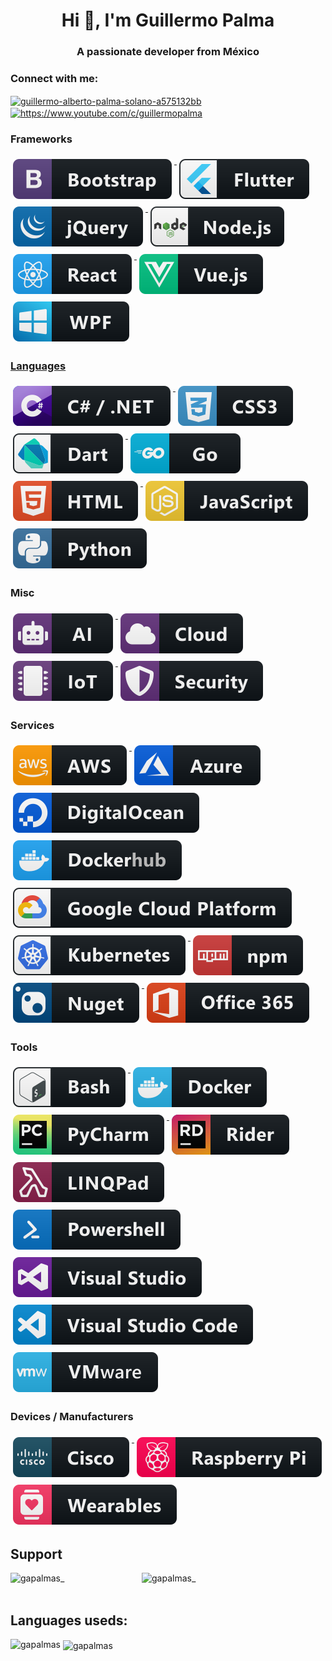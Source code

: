 <h1 align="center">Hi 👋, I'm Guillermo Palma</h1>
<h3 align="center">A passionate developer </> from México</h3>

<h3 align="left">Connect with me:</h3>
<p align="left">
<a href="https://linkedin.com/in/guillermo-alberto-palma-solano-a575132bb" target="blank"><img align="center" src="https://raw.githubusercontent.com/rahuldkjain/github-profile-readme-generator/master/src/images/icons/Social/linked-in-alt.svg" alt="guillermo-alberto-palma-solano-a575132bb" height="30" width="40" /></a>
<a href="https://www.youtube.com/c/guillermopalma" target="blank"><img align="center" src="https://raw.githubusercontent.com/rahuldkjain/github-profile-readme-generator/master/src/images/icons/Social/youtube.svg" alt="https://www.youtube.com/c/guillermopalma" height="30" width="40" /></a>
</p>

### Frameworks 

<p align="left">
  <a href="#">
    <img src="https://raw.githubusercontent.com/MikeCodesDotNET/ColoredBadges/master/svg/dev/frameworks/bootstrap.svg" alt="bootstrap" style="vertical-align:top; margin:6px 4px">
  </a>  

  <a href="#">
    <img src="https://raw.githubusercontent.com/MikeCodesDotNET/ColoredBadges/master/svg/dev/frameworks/flutter.svg" alt="flutter" style="vertical-align:top; margin:6px 4px">
  </a> 

  <a href="#">
    <img src="https://raw.githubusercontent.com/MikeCodesDotNET/ColoredBadges/master/svg/dev/frameworks/jquery.svg" alt="jquery" style="vertical-align:top; margin:6px 4px">
  </a>  

  <a href="#">
    <img src="https://raw.githubusercontent.com/MikeCodesDotNET/ColoredBadges/master/svg/dev/frameworks/nodejs.svg" alt="nodejs" style="vertical-align:top; margin:6px 4px">
  </a>  

  <a href="#">
    <img src="https://raw.githubusercontent.com/MikeCodesDotNET/ColoredBadges/master/svg/dev/frameworks/react.svg" alt="react" style="vertical-align:top; margin:6px 4px">
  </a>  

  <a href="#">
    <img src="https://raw.githubusercontent.com/MikeCodesDotNET/ColoredBadges/master/svg/dev/frameworks/vue.svg" alt="vue" style="vertical-align:top; margin:6px 4px">
  </a>  

  <a href="#">
    <img src="https://raw.githubusercontent.com/MikeCodesDotNET/ColoredBadges/master/svg/dev/frameworks/wpf.svg" alt="wpf" style="vertical-align:top; margin:6px 4px">

</p>

### Languages 

<p align="left">

   <a href="#">
    <img src="https://raw.githubusercontent.com/MikeCodesDotNET/ColoredBadges/master/svg/dev/languages/csharp_dotnet.svg" alt="csharp_dotnet" style="vertical-align:top; margin:6px 4px">
  </a>  

  <a href="#">
    <img src="https://raw.githubusercontent.com/MikeCodesDotNET/ColoredBadges/master/svg/dev/languages/css3.svg" alt="css3" style="vertical-align:top; margin:6px 4px">
  </a>  

  <a href="#">
    <img src="https://raw.githubusercontent.com/MikeCodesDotNET/ColoredBadges/master/svg/dev/languages/dart_colour.svg" alt="dart_colour" style="vertical-align:top; margin:6px 4px">
  </a>  

  <a href="#">
    <img src="https://raw.githubusercontent.com/MikeCodesDotNET/ColoredBadges/master/svg/dev/languages/go.svg" alt="go" style="vertical-align:top; margin:6px 4px">
  </a>  

  <a href="#">
    <img src="https://raw.githubusercontent.com/MikeCodesDotNET/ColoredBadges/master/svg/dev/languages/html.svg" alt="html" style="vertical-align:top; margin:6px 4px">
  </a>  

  <a href="#">
    <img src="https://raw.githubusercontent.com/MikeCodesDotNET/ColoredBadges/master/svg/dev/languages/js.svg" alt="js" style="vertical-align:top; margin:6px 4px">
  </a>  

  <a href="#">
    <img src="https://raw.githubusercontent.com/MikeCodesDotNET/ColoredBadges/master/svg/dev/languages/python.svg" alt="python" style="vertical-align:top; margin:6px 4px">
  </a>  

</p>


### Misc

<p align="left">
  <a href="#">
    <img src="https://raw.githubusercontent.com/MikeCodesDotNET/ColoredBadges/master/svg/dev/misc/ai.svg" alt="ai" style="vertical-align:top; margin:6px 4px">
  </a>

   <a href="#">
    <img src="https://raw.githubusercontent.com/MikeCodesDotNET/ColoredBadges/master/svg/dev/misc/cloud.svg" alt="cloud" style="vertical-align:top; margin:6px 4px">
  </a>  

   <a href="#">
    <img src="https://raw.githubusercontent.com/MikeCodesDotNET/ColoredBadges/master/svg/dev/misc/iot.svg" alt="iot" style="vertical-align:top; margin:6px 4px">
  </a>  


   <a href="#">
    <img src="https://raw.githubusercontent.com/MikeCodesDotNET/ColoredBadges/master/svg/dev/misc/security.svg" alt="security" style="vertical-align:top; margin:6px 4px">
  </a>  

</p>

### Services 

<p align="left">
  <a href="#">
    <img src="https://raw.githubusercontent.com/MikeCodesDotNET/ColoredBadges/master/svg/dev/services/aws.svg" alt="aws" style="vertical-align:top; margin:6px 4px">
  </a> 

  <a href="#">
    <img src="https://raw.githubusercontent.com/MikeCodesDotNET/ColoredBadges/master/svg/dev/services/azure.svg" alt="azure" style="vertical-align:top; margin:6px 4px">
  </a> 

  <a href="#">
    <img src="https://raw.githubusercontent.com/MikeCodesDotNET/ColoredBadges/master/svg/dev/services/digitalocean.svg" alt="digitalocean" style="vertical-align:top; margin:6px 4px">
  </a> 

  <a href="#">
    <img src="https://raw.githubusercontent.com/MikeCodesDotNET/ColoredBadges/master/svg/dev/services/dockerhub.svg" alt="dockerhub" style="vertical-align:top; margin:6px 4px">
  </a> 
  
  <a href="#">
    <img src="https://raw.githubusercontent.com/MikeCodesDotNET/ColoredBadges/master/svg/dev/services/google_cloud_platform.svg" alt="google_cloud_platform" style="vertical-align:top; margin:6px 4px">
  </a> 

  <a href="#">
    <img src="https://raw.githubusercontent.com/MikeCodesDotNET/ColoredBadges/master/svg/dev/services/kubernetes.svg" alt="kubernetes" style="vertical-align:top; margin:6px 4px">
  </a> 

  <a href="#">
    <img src="https://raw.githubusercontent.com/MikeCodesDotNET/ColoredBadges/master/svg/dev/services/npm.svg" alt="npm" style="vertical-align:top; margin:6px 4px">
  </a> 

  <a href="#">
    <img src="https://raw.githubusercontent.com/MikeCodesDotNET/ColoredBadges/master/svg/dev/services/nuget.svg" alt="nuget" style="vertical-align:top; margin:6px 4px">
  </a> 

  <a href="#">
    <img src="https://raw.githubusercontent.com/MikeCodesDotNET/ColoredBadges/master/svg/dev/services/office_365.svg" alt="office 365" style="vertical-align:top; margin:6px 4px">
  </a> 

  
</p>


### Tools  

<p align="left">
  <a href="#">
    <img src="https://raw.githubusercontent.com/MikeCodesDotNET/ColoredBadges/master/svg/dev/tools/bash.svg" alt="bash" style="vertical-align:top; margin:6px 4px">
  </a> 

  <a href="#">
    <img src="https://raw.githubusercontent.com/MikeCodesDotNET/ColoredBadges/master/svg/dev/tools/docker.svg" alt="docker" style="vertical-align:top; margin:6px 4px">
  </a> 

  <a href="#">
    <img src="https://raw.githubusercontent.com/MikeCodesDotNET/ColoredBadges/master/svg/dev/tools/jetbrains_pycharm.svg" alt="jetbrains_pycharm" style="vertical-align:top; margin:6px 4px">
  </a> 
  
  <a href="#">
    <img src="https://raw.githubusercontent.com/MikeCodesDotNET/ColoredBadges/master/svg/dev/tools/jetbrains_rider.svg" alt="jetbrains_rider" style="vertical-align:top; margin:6px 4px">
  </a> 

  <a href="#">
    <img src="https://raw.githubusercontent.com/MikeCodesDotNET/ColoredBadges/master/svg/dev/tools/linqpad.svg" alt="linqpad" style="vertical-align:top; margin:6px 4px">
  </a> 

  <a href="#">
    <img src="https://raw.githubusercontent.com/MikeCodesDotNET/ColoredBadges/master/svg/dev/tools/powershell.svg" alt="powershell" style="vertical-align:top; margin:6px 4px">
  </a> 


  <a href="#">
    <img src="https://raw.githubusercontent.com/MikeCodesDotNET/ColoredBadges/master/svg/dev/tools/visualstudio.svg" alt="visualstudio" style="vertical-align:top; margin:6px 4px">
  </a> 

  <a href="#">
    <img src="https://raw.githubusercontent.com/MikeCodesDotNET/ColoredBadges/master/svg/dev/tools/visualstudio_code.svg" alt="visualstudio_code" style="vertical-align:top; margin:6px 4px">
  </a> 


  <a href="#">
    <img src="https://raw.githubusercontent.com/MikeCodesDotNET/ColoredBadges/master/svg/dev/tools/vmware.svg" alt="vmware" style="vertical-align:top; margin:6px 4px">
  </a> 
</p>

### Devices / Manufacturers

<p align="left">
  <a href="#">
    <img src="https://raw.githubusercontent.com/MikeCodesDotNET/ColoredBadges/master/svg/devices/cisco.svg" alt="cisco" style="vertical-align:top; margin:6px 4px">
  </a>   

  <a href="#">
    <img src="https://raw.githubusercontent.com/MikeCodesDotNET/ColoredBadges/master/svg/devices/raspberrypi.svg" alt="raspberrypi" style="vertical-align:top; margin:6px 4px">
  </a>  

  <a href="#">
    <img src="https://raw.githubusercontent.com/MikeCodesDotNET/ColoredBadges/master/svg/devices/wearables.svg" alt="wearables" style="vertical-align:top; margin:6px 4px">
  </a>  

</p>



## Support

<p><a href="https://www.buymeacoffee.com/gapalmas_"> <img align="left" src="https://cdn.buymeacoffee.com/buttons/v2/default-yellow.png" height="50" width="210" alt="gapalmas_" /></a><a href="https://ko-fi.com/gapalmas_"> <img align="left" src="https://cdn.ko-fi.com/cdn/kofi3.png?v=3" height="50" width="210" alt="gapalmas_" /></a></p><br><br>


## Languages useds:

<p><img align="left" src="https://github-readme-stats.vercel.app/api/top-langs?username=gapalmas&show_icons=true&locale=en&layout=compact" alt="gapalmas" /></p>


<p>&nbsp;<img align="center" src="https://github-readme-stats.vercel.app/api?username=gapalmas&show_icons=true&locale=en" alt="gapalmas" /></p>
